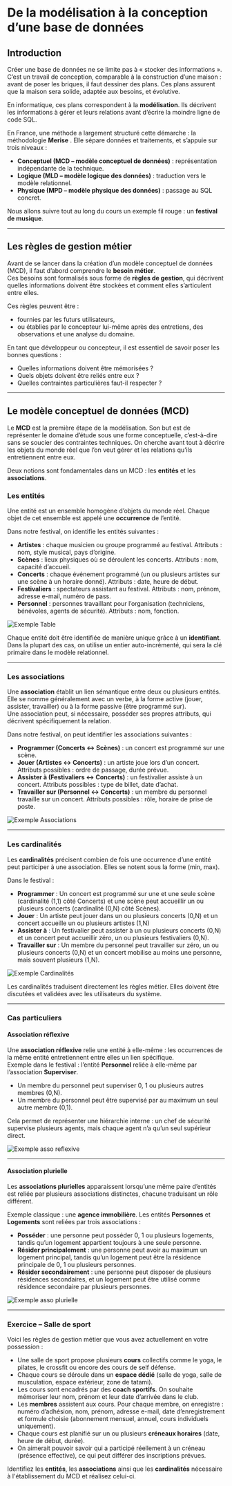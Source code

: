 # De la modélisation à la conception d’une base de données

## Introduction
Créer une base de données ne se limite pas à « stocker des informations ». C’est un travail de conception, comparable à la construction d’une maison : avant de poser les briques, il faut dessiner des plans. Ces plans assurent que la maison sera solide, adaptée aux besoins, et évolutive.  

En informatique, ces plans correspondent à la **modélisation**. Ils décrivent les informations à gérer et leurs relations avant d’écrire la moindre ligne de code SQL.  

En France, une méthode a largement structuré cette démarche : la méthodologie **Merise** . Elle sépare données et traitements, et s’appuie sur trois niveaux :  
- **Conceptuel (MCD – modèle conceptuel de données)** : représentation indépendante de la technique.  
- **Logique (MLD – modèle logique des données)** : traduction vers le modèle relationnel.  
- **Physique (MPD – modèle physique des données)** : passage au SQL concret.  

Nous allons suivre tout au long du cours un exemple fil rouge : un **festival de musique**.

---

## Les règles de gestion métier
Avant de se lancer dans la création d’un modèle conceptuel de données (MCD), il faut d’abord comprendre le **besoin métier**.  
Ces besoins sont formalisés sous forme de **règles de gestion**, qui décrivent quelles informations doivent être stockées et comment elles s’articulent entre elles.  

Ces règles peuvent être :  
- fournies par les futurs utilisateurs,  
- ou établies par le concepteur lui-même après des entretiens, des observations et une analyse du domaine.  

En tant que développeur ou concepteur, il est essentiel de savoir poser les bonnes questions :  
- Quelles informations doivent être mémorisées ?  
- Quels objets doivent être reliés entre eux ?  
- Quelles contraintes particulières faut-il respecter ?  

---

## Le modèle conceptuel de données (MCD)
Le **MCD** est la première étape de la modélisation. Son but est de représenter le domaine d’étude sous une forme conceptuelle, c’est-à-dire sans se soucier des contraintes techniques. On cherche avant tout à décrire les objets du monde réel que l’on veut gérer et les relations qu’ils entretiennent entre eux.  

Deux notions sont fondamentales dans un MCD : les **entités** et les **associations**.

### Les entités
Une entité est un ensemble homogène d’objets du monde réel. Chaque objet de cet ensemble est appelé une **occurrence** de l’entité.  

Dans notre festival, on identifie les entités suivantes :  
- **Artistes** : chaque musicien ou groupe programmé au festival. Attributs : nom, style musical, pays d’origine.  
- **Scènes** : lieux physiques où se déroulent les concerts. Attributs : nom, capacité d’accueil.  
- **Concerts** : chaque événement programmé (un ou plusieurs artistes sur une scène à un horaire donné). Attributs : date, heure de début.  
- **Festivaliers** : spectateurs assistant au festival. Attributs : nom, prénom, adresse e-mail, numéro de pass.  
- **Personnel** : personnes travaillant pour l’organisation (techniciens, bénévoles, agents de sécurité). Attributs : nom, fonction.  

![Exemple Table](figures/mcd_tables_only.png)

Chaque entité doit être identifiée de manière unique grâce à un **identifiant**. Dans la plupart des cas, on utilise un entier auto-incrémenté, qui sera la clé primaire dans le modèle relationnel.

---

### Les associations
Une **association** établit un lien sémantique entre deux ou plusieurs entités. Elle se nomme généralement avec un verbe, à la forme active (jouer, assister, travailler) ou à la forme passive (être programmé sur).  
Une association peut, si nécessaire, posséder ses propres attributs, qui décrivent spécifiquement la relation.  

Dans notre festival, on peut identifier les associations suivantes :  
- **Programmer (Concerts ↔ Scènes)** : un concert est programmé sur une scène.  
- **Jouer (Artistes ↔ Concerts)** : un artiste joue lors d’un concert. Attributs possibles : ordre de passage, durée prévue.  
- **Assister à (Festivaliers ↔ Concerts)** : un festivalier assiste à un concert. Attributs possibles : type de billet, date d’achat.  
- **Travailler sur (Personnel ↔ Concerts)** : un membre du personnel travaille sur un concert. Attributs possibles : rôle, horaire de prise de poste.  

![Exemple Associations](figures\mcd_associations_only.png)

---

### Les cardinalités
Les **cardinalités** précisent combien de fois une occurrence d’une entité peut participer à une association. Elles se notent sous la forme (min, max).  

Dans le festival :  
- **Programmer** : Un concert est programmé sur une et une seule scène (cardinalité (1,1) côté Concerts) et une scène peut accueillir un ou plusieurs concerts (cardinalité (0,N) côté Scènes).
- **Jouer** : Un artiste peut jouer dans un ou plusieurs concerts (0,N) et un concert accueille un ou plusieurs artistes (1,N)  
- **Assister à** : Un festivalier peut assister à un ou plusieurs concerts (0,N) et un concert peut accueillir zéro, un ou plusieurs festivaliers (0,N).
- **Travailler sur** : Un membre du personnel peut travailler sur zéro, un ou plusieurs concerts (0,N) et un concert mobilise au moins une personne, mais souvent plusieurs (1,N).
 
![Exemple Cardinalités](figures\mcd_cardinalités.png)

Les cardinalités traduisent directement les règles métier. Elles doivent être discutées et validées avec les utilisateurs du système.  

---

### Cas particuliers

#### Association réflexive
Une **association réflexive** relie une entité à elle-même : les occurrences de la même entité entretiennent entre elles un lien spécifique.  
Exemple dans le festival : l’entité **Personnel** reliée à elle-même par l’association **Superviser**.  
- Un membre du personnel peut superviser 0, 1 ou plusieurs autres membres (0,N).  
- Un membre du personnel peut être supervisé par au maximum un seul autre membre (0,1).  

Cela permet de représenter une hiérarchie interne : un chef de sécurité supervise plusieurs agents, mais chaque agent n’a qu’un seul supérieur direct.  

![Exemple asso reflexive](figures\mcd_asso_reflexive_personnels.png)

---

#### Association plurielle
Les **associations plurielles** apparaissent lorsqu’une même paire d’entités est reliée par plusieurs associations distinctes, chacune traduisant un rôle différent.  

Exemple classique : une **agence immobilière**. Les entités **Personnes** et **Logements** sont reliées par trois associations :  
- **Posséder** : une personne peut posséder 0, 1 ou plusieurs logements, tandis qu’un logement appartient toujours à une seule personne.  
- **Résider principalement** : une personne peut avoir au maximum un logement principal, tandis qu’un logement peut être la résidence principale de 0, 1 ou plusieurs personnes.  
- **Résider secondairement** : une personne peut disposer de plusieurs résidences secondaires, et un logement peut être utilisé comme résidence secondaire par plusieurs personnes.  

![Exemple asso plurielle](figures\mcd_asso_plurielles.png)

---

### Exercice – Salle de sport
Voici les règles de gestion métier que vous avez actuellement en votre possession :
- Une salle de sport propose plusieurs **cours** collectifs comme le yoga, le pilates, le crossfit ou encore des cours de self défense.  
- Chaque cours se déroule dans un **espace dédié** (salle de yoga, salle de musculation, espace extérieur, zone de tatami).  
- Les cours sont encadrés par des **coach sportifs**. On souhaite mémoriser leur nom, prénom et leur date d’arrivée dans le club.  
- Les **membres** assistent aux cours. Pour chaque membre, on enregistre : numéro d’adhésion, nom, prénom, adresse e-mail, date d’enregistrement et formule choisie (abonnement mensuel, annuel, cours individuels uniquement).  
- Chaque cours est planifié sur un ou plusieurs **créneaux horaires** (date, heure de début, durée).  
- On aimerait pouvoir savoir qui a participé réellement à un créneau (présence effective), ce qui peut différer des inscriptions prévues.

Identifiez les **entités**, les **associations** ainsi que les **cardinalités** nécessaire à l'établissement du MCD et réalisez celui-ci.

